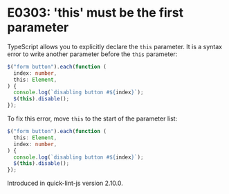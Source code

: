 # E0303: 'this' must be the first parameter

TypeScript allows you to explicitly declare the `this` parameter. It is a syntax
error to write another parameter before the `this` parameter:

```typescript
$("form button").each(function (
  index: number,
  this: Element,
) {
  console.log(`disabling button #${index}`);
  $(this).disable();
});
```

To fix this error, move `this` to the start of the parameter list:

```typescript
$("form button").each(function (
  this: Element,
  index: number,
) {
  console.log(`disabling button #${index}`);
  $(this).disable();
});
```

Introduced in quick-lint-js version 2.10.0.
